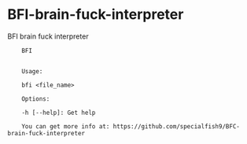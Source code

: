 # BFI-brain-fuck-interpreter
BFI brain fuck interpreter 

```
	BFI 


	Usage:
    	
	bfi <file_name>
    
	Options:
 	
	-h [--help]: Get help

	You can get more info at: https://github.com/specialfish9/BFC-brain-fuck-interpreter

```
